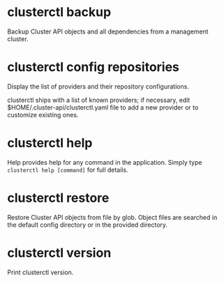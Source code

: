 # clusterctl backup

Backup Cluster API objects and all dependencies from a management cluster.

# clusterctl config repositories

Display the list of providers and their repository configurations.

clusterctl ships with a list of known providers; if necessary, edit
$HOME/.cluster-api/clusterctl.yaml file to add a new provider or to customize existing ones.

# clusterctl help

Help provides help for any command in the application.
Simply type `clusterctl help [command]` for full details.

# clusterctl restore

Restore Cluster API objects from file by glob. Object files are searched in the default config directory
or in the provided directory.

# clusterctl version

Print clusterctl version.
